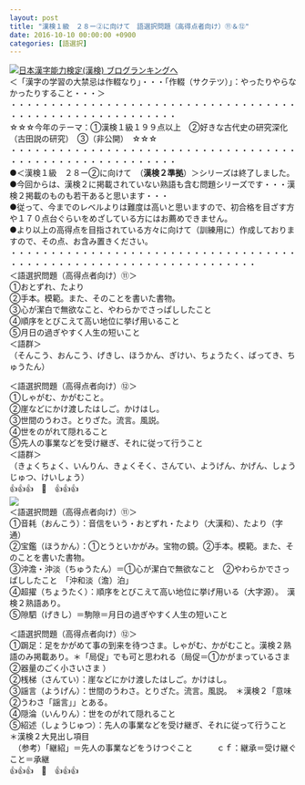 ```yaml
---
layout: post
title: "漢検１級　２８ー②に向けて　語選択問題（高得点者向け）⑪＆⑫"
date: 2016-10-10 00:00:00 +0900
categories: [語選択]
---
```


[![](/syuusyuu9701/assets/images/漢検１級-２８ー②に向けて-語選択問題（高得点者向け）⑪＆⑫-br_c_3028_1.gif)](http://blog.with2.net/link.php?1659096:3028 "日本漢字能力検定(漢検) ブログランキングへ")[日本漢字能力検定(漢検) ブログランキングへ](http://blog.with2.net/link.php?1659096:3028)  
＜「漢字の学習の大禁忌は作輟なり」・・・「作輟（サクテツ）」：やったりやらなかったりすること・・・＞  
・・・・・・・・・・・・・・・・・・・・・・・・・・・・・・・・・・・・・・・・・・・・・・・・・・・・・・・・・  
☆☆☆今年のテーマ：①漢検１級１９９点以上　②好きな古代史の研究深化（古田説の研究）　③（非公開）　☆☆☆　　  
・・・・・・・・・・・・・・・・・・・・・・・・・・・・・・・・・・・・・・・・・・・・・・・・・・・・・・・・・  
●＜漢検１級　２８ー②に向けて　（**漢検２準拠**）＞シリーズは終了しました。  
●今回からは、漢検２に掲載されていない熟語も含む問題シリーズです・・・漢検２掲載のものも若干あると思います・・・  
●従って、今までのレベルよりは難度は高いと思いますので、初合格を目ざす方や１７０点台ぐらいをめざしている方にはお薦めできません。  
●より以上の高得点を目指されている方々に向けて（訓練用に）作成しておりますので、その点、お含み置きください。  
・・・・・・・・・・・・・・・・・・・・・・・・・・・・・・・・・・・・・・・・・・・・・・・・・・・・・・・・・・・・・・・・・・・  
＜語選択問題（高得点者向け）⑪＞  
①おとずれ、たより  
②手本。模範。また、そのことを書いた書物。  
③心が潔白で無欲なこと、やわらかでさっぱししたこと　  
④順序をとびこえて高い地位に挙げ用いること  
⑤月日の過ぎやすく人生の短いこと  
＜語群＞  
（そんこう、おんこう、げきし、ほうかん、ぎけい、ちょうたく、ばってき、ちゅうたん）  
  
＜語選択問題（高得点者向け）⑫＞  
①しゃがむ、かがむこと。  
②崖などにかけ渡したはしご。かけはし。  
③世間のうわさ。とりざた。流言。風説。  
④世をのがれて隠れること  
⑤先人の事業などを受け継ぎ、それに従って行うこと  
＜語群＞  
（きょくちょく、いんりん、きょくそく、さんてい、ようげん、かげん、しょうじゅつ、けいしょう）  
👍👍👍　🐒　👍👍👍  
![](/syuusyuu9701/assets/images/漢検１級-２８ー②に向けて-語選択問題（高得点者向け）⑪＆⑫-725c4a420b7e645ffe6ce1c7ffa4cd29.jpg)  
＜語選択問題（高得点者向け）⑪＞  
①音耗（おんこう）：音信をいう・おとずれ・たより（大漢和）、たより（字通）  
②宝鑑（ほうかん）：①とうといかがみ。宝物の鏡。②手本。模範。また、そのことを書いた書物。  
③沖澹・沖淡（ちゅうたん）＝①心が潔白で無欲なこと　②やわらかでさっぱししたこと　「沖和淡（澹）泊」  
④超擢（ちょうたく）：順序をとびこえて高い地位に挙げ用いる（大字源）。　漢検２熟語あり。  
⑤隙駟（げきし）＝駒隙＝月日の過ぎやすく人生の短いこと  
  
＜語選択問題（高得点者向け）⑫＞  
①跼足：足をかがめて事の到来を待つさま。しゃがむ、かがむこと。漢検２熟語のみ掲載あり。＊「局促」でも可と思われる（局促＝①かがまっているさま　②器量のごく小さいさま ）  
②桟梯（さんてい）：崖などにかけ渡したはしご。かけはし。  
③謡言（ようげん）：世間のうわさ。とりざた。流言。風説。　＊漢検２「意味②うわさ「謡言」」とある。  
④隠淪（いんりん）：世をのがれて隠れること  
⑤紹述（しょうじゅつ）：先人の事業などを受け継ぎ、それに従って行うこと　＊漢検２大見出し項目  
　（参考）「継紹」＝先人の事業などをうけつぐこと　　　ｃｆ：継承＝受け継ぐこと＝承継  
👍👍👍　🐒　👍👍👍  